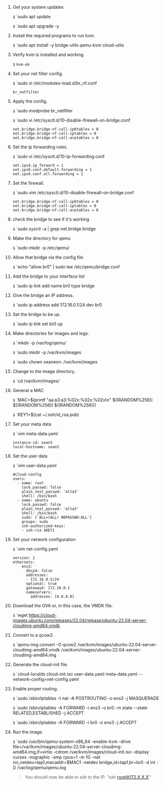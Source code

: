 1. Get your system updates
    
    `$` `sudo apt update

    `$` `sudo apt upgrade -y

0. Install the required programs to run kvm.

    `$` `sudo apt install -y bridge-utils qemu-kvm cloud-utils

0. Verify kvm is installed and working.

    `$` `kvm-ok`

0. Set your net filter config.

    `$` `sudo vi /etc/modules-load.d/br_nf.conf

    ```
    br_netfilter
    ```

0. Apply the config.

    `$` `sudo modprobe br_netfilter

    `$` `sudo vi /etc/sysctl.d/10-disable-firewall-on-bridge.conf

    ```
    net.bridge.bridge-nf-call-ip6tables = 0
    net.bridge.bridge-nf-call-iptables = 0
    net.bridge.bridge-nf-call-arptables = 0
    ```

0. Set the ip forwarding rules.

    `$` `sudo vi /etc/sysctl.d/10-ip-forwarding.conf

    ```
    net.ipv4.ip_forward = 1
    net.ipv6.conf.default.forwarding = 1
    net.ipv6.conf.all.forwarding = 1
    ```

0. Set the firewall.

    `$` `sudo vim /etc/sysctl.d/10-disable-firewall-on-bridge.conf

    ```
    net.bridge.bridge-nf-call-ip6tables = 0
    net.bridge.bridge-nf-call-iptables = 0
    net.bridge.bridge-nf-call-arptables = 0
    ```

0. check the bridge to see if it's working 

    `$` `sudo sysctl -a | grep net.bridge.bridge

0. Make the directory for qemu

    `$` `sudo mkdir -p /etc/qemu/

0. Allow that bridge via the config file

    `$` `echo "allow br0" | sudo tee /etc/qemu/bridge.conf

0. Add the bridge to your interface list

    `$` `sudo ip link add name br0 type bridge

0. Give the bridge an IP address.

    `$` `sudo ip address add 172.16.0.1/24 dev br0

0. Set the bridge to be up.

    `$` `sudo ip link set br0 up

0. Make directories for images and logs.

    `$` `mkdir -p /var/log/qemu/

    `$` `sudo mkdir -p /var/kvm/images

    `$` `sudo chown seaneon: /var/kvm/images

0. Change to the image directory.

    `$` `cd /var/kvm/images/

0. Generat a MAC 

    `$` `MAC=$(printf "aa:a3:a3:%02x:%02x:%02x\n" $((RANDOM%256)) $((RANDOM%256)) $((RANDOM%256)))

    `$` `KEY1=$(cat ~/.ssh/id_rsa.pub)

0. Set your meta data
 
    `$` `vim meta-data.yaml

    ```
    instance-id: sean3
    local-hostname: sean3
    ```

0. Set the user data

    `$` `vim user-data.yaml

    ```
    #cloud-config
    users:
      - name: root
        lock_passwd: false
        plain_text_passwd: 'alta3'
        shell: /bin/bash
      - name: ubuntu
        lock_passwd: false
        plain_text_passwd: 'alta3'
        shell: /bin/bash
        sudo: ['ALL=(ALL) NOPASSWD:ALL']
        groups: sudo
        ssh-authorized-keys:
        - ssh-rsa $KEY1
    ```

0. Set your network configuration

    `$` `vim net-config.yaml

    ```
    version: 2
    ethernets:
        ens3:
          dhcp4: false
          addresses:
          - 172.16.0.5/24
          optional: true
          gateway4: 172.16.0.1
          nameservers:
            addresses: [8.8.8.8]
    ```

0. Download the OVA or, in this case, the VMDK file.

    `$` `wget https://cloud-images.ubuntu.com/releases/22.04/release/ubuntu-22.04-server-cloudimg-amd64.vmdk

0. Convert to a qcow2.

    `$` `qemu-img convert -O qcow2 /var/kvm/images/ubuntu-22.04-server-cloudimg-amd64.vmdk /var/kvm/images/ubuntu-22.04-server-cloudimg-amd64.img

0. Generate the cloud-init file. 

    `$` `cloud-localds cloud-init.iso user-data.yaml meta-data.yaml --network-config=net-config.yaml

0. Enable proper routing.

    `$` `sudo /sbin/iptables -t nat -A POSTROUTING -o ens3 -j MASQUERADE

    `$` `sudo /sbin/iptables -A FORWARD -i ens3 -o br0 -m state  --state RELATED,ESTABLISHED -j ACCEPT

    `$` `sudo /sbin/iptables -A FORWARD -i br0 -o ens3 -j ACCEPT

0. Run the image.

    `$` `sudo /usr/bin/qemu-system-x86_64    -enable-kvm    -drive file=/var/kvm/images/ubuntu-22.04-server-cloudimg-amd64.img,if=virtio    -cdrom /var/kvm/images/cloud-init.iso    -display curses    -nographic    -smp cpus=1    -m 1G    -net nic,netdev=tap1,macaddr=$MAC1    -netdev bridge,id=tap1,br=br0   -d int    -D /var/log/qemu/qemu.log    

    > You should now be able to ssh to the IP. "ssh root@172.X.X.X"
